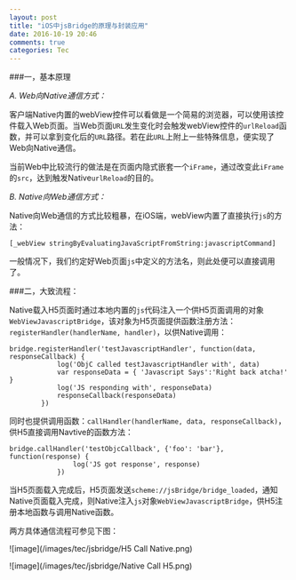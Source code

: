 ```yaml
---
layout: post
title: "iOS中jsBridge的原理与封装应用"
date: 2016-10-19 20:46
comments: true
categories: Tec
---
```



###一，基本原理

*A. Web向Native通信方式：*

客户端Native内置的webView控件可以看做是一个简易的浏览器，可以使用该控件载入Web页面。当Web页面`URL`发生变化时会触发webView控件的`urlReload`函数，并可以拿到变化后的`URL`路径。若在此`URL`上附上一些特殊信息，便实现了Web向Native通信。

当前Web中比较流行的做法是在页面内隐式嵌套一个`iFrame`，通过改变此`iFrame`的`src`，达到触发Native`urlReload`的目的。

*B. Native向Web通信方式：*

Native向Web通信的方式比较粗暴，在iOS端，webView内置了直接执行`js`的方法：

```
[_webView stringByEvaluatingJavaScriptFromString:javascriptCommand]
```

一般情况下，我们约定好Web页面`js`中定义的方法名，则此处便可以直接调用了。

<!--more-->

###二，大致流程：

Native载入H5页面时通过本地内置的`js`代码注入一个供H5页面调用的对象`WebViewJavascriptBridge`，该对象为H5页面提供函数注册方法：`registerHandler(handlerName, handler)`，以供Native调用：

```
bridge.registerHandler('testJavascriptHandler', function(data, responseCallback) {
			log('ObjC called testJavascriptHandler with', data)
			var responseData = { 'Javascript Says':'Right back atcha!' }
			log('JS responding with', responseData)
			responseCallback(responseData)
		})
```

同时也提供调用函数：`callHandler(handlerName, data, responseCallback)`，供H5直接调用Navtive的函数方法：

```
bridge.callHandler('testObjcCallback', {'foo': 'bar'}, function(response) {
				log('JS got response', response)
			})
```

当H5页面载入完成后，H5页面发送`scheme://jsBridge/bridge_loaded`，通知Native页面载入完成，则Native注入`js`对象`WebViewJavascriptBridge`，供H5注册本地函数与调用Native函数。

两方具体通信流程可参见下图：

![image](/images/tec/jsbridge/H5 Call Native.png)

![image](/images/tec/jsbridge/Native Call H5.png)
































